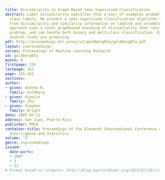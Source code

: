 ```yaml
---
title: Dissimilarity in Graph-Based Semi-Supervised Classification
abstract: Label dissimilarity specifies that a pair of examples probably have different
  class labels. We present a semi-supervised classification algorithm that learns
  from dissimilarity and similarity information on labeled and unlabeled data. Our
  approach uses a novel graphbased encoding of dissimilarity that results in a convex
  problem, and can handle both binary and multiclass classification. Experiments on
  several tasks are promising.
pdf: http://proceedings.mlr.press/v2/goldberg07a/goldberg07a.pdf
layout: inproceedings
series: Proceedings of Machine Learning Research
id: goldberg07a
month: 0
firstpage: 155
lastpage: 162
page: 155-162
sections: 
author:
- given: Andrew B.
  family: Goldberg
- given: Xiaojin
  family: Zhu
- given: Stephen
  family: Wright
date: 2007-03-11
address: San Juan, Puerto Rico
publisher: PMLR
container-title: Proceedings of the Eleventh International Conference on Artificial
  Intelligence and Statistics
volume: '2'
genre: inproceedings
issued:
  date-parts:
  - 2007
  - 3
  - 11
# Format based on citeproc: http://blog.martinfenner.org/2013/07/30/citeproc-yaml-for-bibliographies/
---
```

